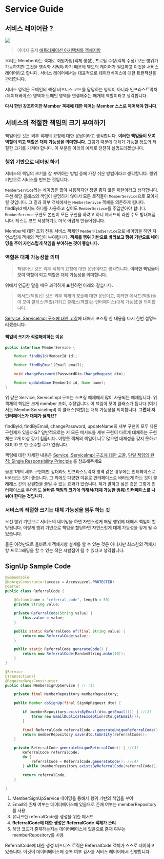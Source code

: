 # Service Guide

## 서비스 레이어란 ?

![](https://image.slidesharecdn.com/random-151127092631-lva1-app6892/95/-60-638.jpg?cb=1448755823)
> 이미지 출저 [애플리케이션 아키텍처와 객체지향](https://www.slideshare.net/baejjae93/ss-55571345)

우리는 Member라는 객체로 회원가입(객체 생성), 프로필 수정(객체 수정) 모든 행위가 가능하지만 그것을 영속화 시켜야 하기 때문에 별도의 레이어가 필요하고 이것을 서비스 레이어라고 합니다. 서비스 레이어에서는 대표적으로 데이터베이스에 대한 트랜잭션을 관리합니다. 

서비스 영역은 도메인의 핵심 비즈니스 코드를 담당하는 영역이 아니라 인프라스트럭처(데이터베이스) 영역과 도메인 영역을 연결해주는 매개체 역할이라고 생각합니다.

**다시 한번 강조하지만 Member 객체에 대한 제어는 Member 스스로 제어해야 합니다.**



## 서비스의 적절한 책임의 크기 부여하기

책임이란 것은 외부 객체의 요청에 대한 응답이라고 생각합니다. **이러한 책임들이 모여 역할이 되고 역할은 대체 가능성을 의미합니다.** 그렇기 때문에 대체가 가능할 정도의 적절한 크기를 가져야 합니다. 이 부분은 아래의 예제로 천천히 설명드리겠습니다.

### 행위 기반으로 네이밍 하기

서비스의 책임의 크기를 잘 부여하는 방법 중에 가장 쉬운 방법이라고 생각합니다. 행위 기반으로 서비스를 만드는 것입니다.

`MemberService`라는 네이밍은 많이 사용하지만 정말 좋지 않은 패턴이라고 생각합니다. 우선 해당 클래스의 책임이 분명하지 않아서 모든 로직들이 `MemberService`으로 모이게 될 것입니다. 그 결과 외부 객체에서는 `MemberSerivce` 객체를 의존하게 됩니다. findById 메서드 하나를 사용하고 싶어도 `MemberSerivce`를 주입받아야 합니다. `MemberSerivce` 구현도 본인이 모든 구현을 하려고 하니 메서드의 라인 수도 방대해집니다. 테스트 코드 작성하기도 더욱 어렵게 만들어집니다.

Member에 대한 조회 전용 서비스 객체인 `MemberFindService`으로 네이밍을 하면 자연스럽게 객체의 책임이 부여됩니다. **객체를 행위 기반으로 바라보고 행위 기반으로 네이밍을 주어 자연스럽게 책임을 부여하는 것이 좋습니다.**

### 역할은 대체 가능성을 의미

> 책임이란 것은 외부 객체의 요청에 대한 응답이라고 생각합니다. **이러한 책임들이 모여 역할이 되고 역할은 대체 가능성을 의미합니다.** 

위에서 언급한 말을 매우 과격하게 표현하면 아래와 같습니다.

> 메서드(책임)란 것은 외부 객체의 호출에 대한 응답이고, 이러한 메서드(책임)들이 모여 클래스(역할)가되고 클래스(역할)는 인터페이스(대체 가능성)을 의미합니다.



[Service, ServiceImpl 구조에 대한 고찰](https://github.com/cheese10yun/blog-sample/tree/master/service)에 대해서 포스팅 한 내용을 다시 한번 설명드리겠습니다. 


#### 책임의 크기가 적절해야하는 이유

```java
public interface MemberService {

    Member findById(MemberId id);

    Member findByEmail(Email email);

    void changePassword(PasswordDto.ChangeRequest dto);

    Member updateName(MemberId id, Name name);
}
```
위 같은 Service, ServiceImpl 구조는 스프링 예제에서 많이 사용되는 예제입니다. 위 객체의 책임은 크게 member 조회, 수정입니다. 이 책임이 모여 클래스가 됩니다.(여기서는 MemberServiceImpl) 이 클래스(역할)는 대체 가능성을 의미합니다. **그런데 저 인터페이스가 대체가 될까요?**


findById, findByEmail, changePassword, updateName의 세부 구현이 모두 다른 구현제가 있을까요? 일반적으로는 저 모든 메서드를 세부 구현이 다르게 대체하는 구현체는 2개 이상 갖기 힘듭니다. 이렇듯 객체의 책임이 너무 많으면 대체성을 갖지 못하고 SOLID 또 한 준수할 수가 없습니다.

책임에 대한 자세한 내용은 [Service, ServiceImpl 구조에 대한 고찰](https://github.com/cheese10yun/blog-sample/tree/master/service), [단일 책임의 원칙: Single Responsibility Principle](https://github.com/cheese10yun/spring-SOLID/blob/master/docs/SRP.md)
를 참조해주세요

물론 1개의 세부 구현체만 갖더라도 인프라스트럭처 영역 같은 경우에는 인터페이스로 바라보는 것이 좋습니다. 그 외에도 다양한 이유로 인터페이스로 바라보게 하는 것이 클래래스 간의 강결합을 줄일 수 있는 효과가 있습니다. 제가 말하고 싶은 것은 그렇게 인터페이스로 두더라도 **올바른 책임의 크기에 의해서(대체 가능한 범위) 인터페이스를 나눠야 한다는 것입니다.**


### 서비스의 적절한 크기는 대체 가능성을 염두 하는 것

우선 행위 기반으로 서비스의 네이밍을 하면 자연스럽게 해당 행위에 대해서 책임이 할당됩니다. 이렇게 행위 기반으로 책임을 할당하면 자연스럽게 대체 가능성을 갖게 될 수 있습니다.

물론 이것만으로 올바르게 객체지향 설계를 할 수 있는 것은 아니지만 최소한의 객체지향 프로그래밍을 할 수 있는 작은 시발점이 될 수 있다고 생각합니다.

## SignUp Sample Code


```java
@Embeddable
@NoArgsConstructor(access = AccessLevel.PROTECTED)
@Getter
public class ReferralCode {

    @Column(name = "referral_code", length = 50)
    private String value;

    private ReferralCode(String value) {
        this.value = value;
    }

    public static ReferralCode of(final String value) {
        return new ReferralCode(value);
    }

    public static ReferralCode generateCode() {
        return new ReferralCode(RandomString.make(10));
    }
}

@Service
@Transactional
@RequiredArgsConstructor
public class MemberSignUpService { // (1)

    private final MemberRepository memberRepository;

    public Member doSignUp(final SignUpRequest dto) {

        if (memberRepository.existsByEmail(dto.getEmail())) { //(2)
            throw new EmailDuplicateException(dto.getEmail());
        }

        final ReferralCode referralCode = generateUniqueReferralCode();
        return memberRepository.save(dto.toEntity(referralCode));
    }

    private ReferralCode generateUniqueReferralCode() { //(3)
        ReferralCode referralCode;
        do {
            referralCode = ReferralCode.generateCode(); //(4)
        } while (memberRepository.existsByReferralCode(referralCode)); // (5)

        return referralCode;
    }

}
```
1. MemberSignUpService 네이밍을 통해서 행위 기반의 책임을 부여
2. Email의 존재 여부는 데이터베이스에 있음으로 존재 여부는 memberRepository를 사용
3. 유니크한 referralCode를 생성을 위한 메서드
4. **ReferralCode에 대한 생성은 ReferralCode 객체가 관리**
5. 해당 코드가 존재하는지는 데이터베이스에 있음으로 존재 여부는 memberRepository를 사용


ReferralCode에 대한 생성 비즈니스 로직은 ReferralCode 객체가 스스로 제어하고 있습니다. 이것이 데이터베이스에 중복 여부 검사를 서비스 레이어에서 진행합니다.
